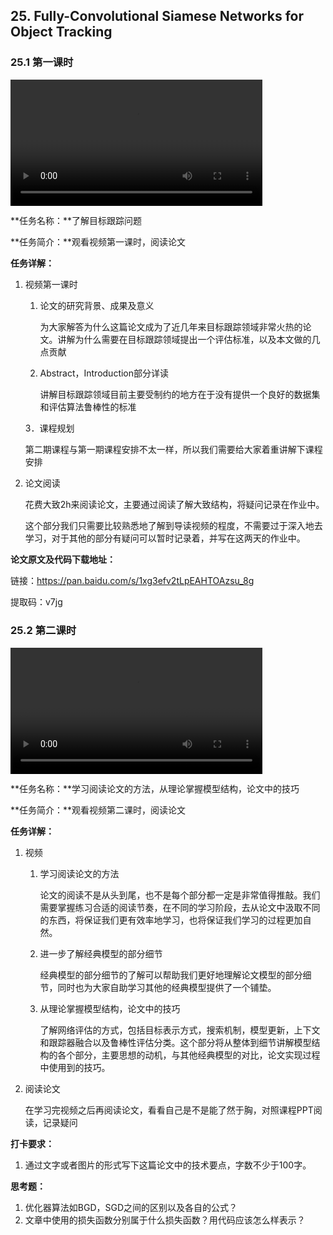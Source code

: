 ## 25. Fully-Convolutional Siamese Networks for Object Tracking

### 25.1 第一课时

<video width=80%  controls >
	<source type="video/mp4" src="025-fully-convolutional-siamese-networks-for-object-tracking/025-1.mp4">
</video>

**任务名称：**了解目标跟踪问题

**任务简介：**观看视频第一课时，阅读论文

**任务详解：**

1. 视频第一课时
   1. 论文的研究背景、成果及意义

      为大家解答为什么这篇论文成为了近几年来目标跟踪领域非常火热的论文。讲解为什么需要在目标跟踪领域提出一个评估标准，以及本文做的几点贡献

   2. Abstract，Introduction部分详读

      讲解目标跟踪领域目前主要受制约的地方在于没有提供一个良好的数据集和评估算法鲁棒性的标准

   3．课程规划

   ​	第二期课程与第一期课程安排不太一样，所以我们需要给大家着重讲解下课程安排

2. 论文阅读

   花费大致2h来阅读论文，主要通过阅读了解大致结构，将疑问记录在作业中。

   这个部分我们只需要比较熟悉地了解到导读视频的程度，不需要过于深入地去学习，对于其他的部分有疑问可以暂时记录着，并写在这两天的作业中。

**论文原文及代码下载地址：**

链接：https://pan.baidu.com/s/1xg3efv2tLpEAHTOAzsu_8g 

提取码：v7jg 

### 25.2 第二课时

<video width=80%  controls >
	<source type="video/mp4" src="025-fully-convolutional-siamese-networks-for-object-tracking/025-2.mp4">
</video>

**任务名称：**学习阅读论文的方法，从理论掌握模型结构，论文中的技巧

**任务简介：**观看视频第二课时，阅读论文

**任务详解：**

1. 视频
   1. 学习阅读论文的方法

      论文的阅读不是从头到尾，也不是每个部分都一定是非常值得推敲。我们需要掌握练习合适的阅读节奏，在不同的学习阶段，去从论文中汲取不同的东西，将保证我们更有效率地学习，也将保证我们学习的过程更加自然。

   2. 进一步了解经典模型的部分细节

      经典模型的部分细节的了解可以帮助我们更好地理解论文模型的部分细节，同时也为大家自助学习其他的经典模型提供了一个铺垫。

   3. 从理论掌握模型结构，论文中的技巧

      了解网络评估的方式，包括目标表示方式，搜索机制，模型更新，上下文和跟踪器融合以及鲁棒性评估分类。这个部分将从整体到细节讲解模型结构的各个部分，主要思想的动机，与其他经典模型的对比，论文实现过程中使用到的技巧。

2. 阅读论文

   在学习完视频之后再阅读论文，看看自己是不是能了然于胸，对照课程PPT阅读，记录疑问

**打卡要求：**

1. 通过文字或者图片的形式写下这篇论文中的技术要点，字数不少于100字。

**思考题：**

1. 优化器算法如BGD，SGD之间的区别以及各自的公式？
2. 文章中使用的损失函数分别属于什么损失函数？用代码应该怎么样表示？